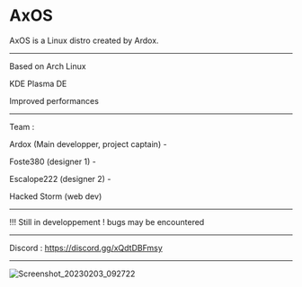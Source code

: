 # AxOS
AxOS is a Linux distro created by Ardox.

-------------------------------------------
Based on Arch Linux

KDE Plasma DE

Improved performances

-------------------------------------------

Team :

  Ardox (Main developper, project captain) - 
  
  Foste380 (designer 1) - 
  
  Escalope222 (designer 2) - 
  
  Hacked Storm (web dev) 
  
 -------------------------------------------
 
 !!! Still in developpement ! bugs may be encountered
 
 -------------------------------------------
 
 Discord : https://discord.gg/xQdtDBFmsy
 
 -------------------------------------------

![Screenshot_20230203_092722](https://user-images.githubusercontent.com/110931544/216549881-f9bc77ed-3f3d-4fd1-8501-4be3a807acfe.png)



